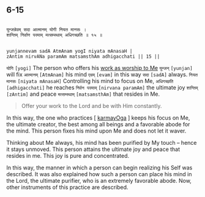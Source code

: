 ## 6-15


```shloka-sa

युन्जन्नेवम् सदा आत्मानम् योगी नियत मानसः ।
शान्तिम् निर्वाण परमाम् मत्सम्स्थाम् अधिगच्छति ॥ १५ ॥

```
```shloka-sa-hk

yunjannevam sadA AtmAnam yogI niyata mAnasaH |
zAntim nirvANa paramAm matsamsthAm adhigacchati || 15 ||

```
`योगि` `[yogi]` The person who offers his 
[work as worship to Me](2-40.md#karmayoga) `युन्जन्` `[yunjan]` will fix `आत्मानम्` `[AtmAnam]` his mind `एवम्` `[evam]` in this way `सदा` `[sadA]` always. `नियत मानसः` `[niyata mAnasaH]` Controlling his mind to focus on Me, `अधिगच्छति` `[adhigacchati]` he reaches `निर्वन परमाम्` `[nirvana paramAm]` the ultimate joy `शान्तिम्` `[zAntim]` and peace `मत्सम्स्थाम्` `[matsamsthAm]` that resides in Me.


<a name='applnote_106'></a>
> Offer your work to the Lord and be with Him constantly.



In this way, the one who practices [
[karmayOga](Back-to-Basics.md#karmayOga_a_defn)
] keeps his focus on Me, the ultimate creator, the best among all beings and a favorable abode for the mind. This person fixes his mind upon Me and does not let it waver. 

Thinking about Me always, his mind has been purified by My touch – hence it stays unmoved. This person attains the ultimate joy and peace that resides in me. This joy is pure and concentrated.

In this way, the manner in which a person can begin realizing his Self was described. It was also explained how such a person can place his mind in the Lord, the ultimate purifier, who is an extremely favorable abode. Now, other instruments of this practice are described.


